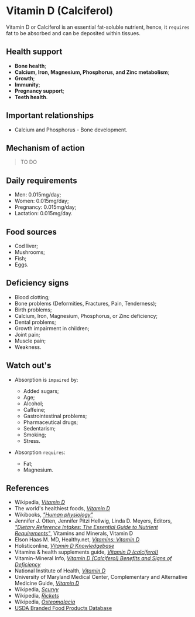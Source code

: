 # Vitamin D (Calciferol)
Vitamin D or Calciferol is an essential fat-soluble nutrient, hence, it `requires` fat to be absorbed and can be deposited within tissues.

## Health support
- __Bone health__;
- __Calcium, Iron, Magnesium, Phosphorus, and Zinc metabolism__;
- __Growth__;
- __Immunity__;
- __Pregnancy support__;
- __Teeth health__.

## Important relationships
- Calcium and Phosphorus - Bone development.

## Mechanism of action
> TO DO

## Daily requirements
- Men: 0.015mg/day;
- Women: 0.015mg/day;
- Pregnancy: 0.015mg/day;
- Lactation: 0.015mg/day.

## Food sources
- Cod liver;
- Mushrooms;
- Fish;
- Eggs.

## Deficiency signs
- Blood clotting;
- Bone problems (Deformities, Fractures, Pain, Tenderness);
- Birth problems;
- Calcium, Iron, Magnesium, Phosphorus, or Zinc deficiency;
- Dental problems;
- Growth impairment in children;
- Joint pain;
- Muscle pain;
- Weakness.

## Watch out's
- Absorption is `impaired` by:
    - Added sugars;
    - Age;
    - Alcohol;
    - Caffeine;
    - Gastrointestinal problems;
    - Pharmaceutical drugs;
    - Sedentarism;
    - Smoking;
    - Stress.
    
- Absorption `requires`:
    - Fat;
    - Magnesium.

## References
- Wikipedia, [_Vitamin D_](https://en.wikipedia.org/wiki/Vitamin_D)
- The world's healthiest foods, [_Vitamin D_](http://www.whfoods.com/genpage.php?tname=nutrient&dbid=110)
- Wikibooks, [_"Human physiology"_](https://en.Wikibooks.org/wiki/Human_Physiology/Nutrition#Vitamins)
- Jennifer J. Otten, Jennifer Pitzi Hellwig, Linda D. Meyers, Editors, [_"Dietary Reference Intakes: The Essential Guide to Nutrient Requirements"_](https://www.amazon.com/Dietary-Reference-Intakes-Essential-Requirements/dp/0309157420), Vitamins and Minerals, Vitamin D
- Elson Haas M. MD, Healthy.net, [_Vitamins: Vitamin D_](http://www.healthy.net/Health/Article/Vitamin_D/2135/1)
- Holisticonline, [_Vitamin D Knowledgebase_](http://1stholistic.com/Nutrition/vkb/kb_vit_d.htm)
- Vitamins & health supplements guide, [_Vitamin D (calciferol)_](http://www.vitamins-supplements.org/vitamin-D.php)
- Vitamin-Mineral Info, [_Vitamin D (Calciferol) Benefits and Signs of Deficiency_](http://www.vitamin-mineral-info.com/vitamin-d-calciferol-benefits-signs-of-deficiency.php)
- National Institute of Health, [_Vitamin D_](https://ods.od.nih.gov/factsheets/VitaminD-HealthProfessional/)
- University of Maryland Medical Center, Complementary and Alternative Medicine Guide, [_Vitamin D_](http://umm.edu/health/medical/altmed/supplement/vitamin-d)
- Wikipedia, [_Scurvy_](https://en.wikipedia.org/wiki/Scurvy#Signs_and_symptoms)
- Wikipedia, [_Rickets_](https://en.wikipedia.org/wiki/Rickets#Signs_and_symptoms)
- Wikipedia, [_Osteomalacia_](https://en.wikipedia.org/wiki/Osteomalacia#Signs_and_symptoms)
- [USDA Branded Food Products Database](https://ndb.nal.usda.gov/ndb/nutrients/report/nutrientsfrm?max=1000&offset=0&totCount=0&nutrient1=328&nutrient2=&nutrient3=&subset=0&sort=c&measureby=g)